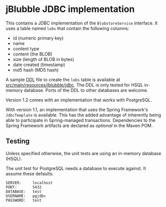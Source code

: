 # jBlubble JDBC implementation

This contains a JDBC implementation of the `BlobstoreService` interface. It uses a table named `lobs` that contain the following columns:

- id (numeric primary key)
- name
- content type
- content (the BLOB)
- size (length of BLOB in bytes)
- date created (timestamp)
- md5 hash (MD5 hash)

A sample <abbr title="Data Definition Language">DDL</abbr> file to create the `lobs` table is available at [src/main/resources/jblubble/jdbc](src/main/resources/jblubble/jdbc). The DDL is only tested for HSQL in-memory database. Ports of the DDL to other databases are welcome. 

Version 1.2 comes with an implementation that works with PostgreSQL.

With version 1.1, an implementation that uses the Spring Framework's `JdbcTemplate` is available. This has the added advantage of inherently being able to participate in Spring-managed transactions. Dependencies to the Spring Framework artifacts are declared as *optional* in the Maven POM.

## Testing

Unless specified otherwise, the unit tests are using an in-memory database (HSQL).

The unit test for PostgreSQL needs a database to execute against. It assume these defaults:

	SERVER:     localhost
	PORT:       5432
	DATABASE:   test
	USERNAME:   pgjdbc
	PASSWORD:   test

